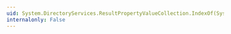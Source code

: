 ```yaml
---
uid: System.DirectoryServices.ResultPropertyValueCollection.IndexOf(System.Object)
internalonly: False
---
```


